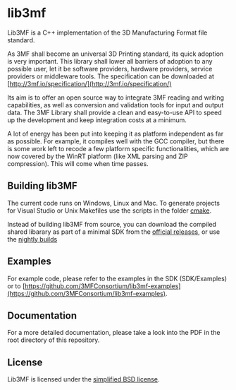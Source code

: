 # lib3mf
Lib3MF is a C++ implementation of the 3D Manufacturing Format file standard.

As 3MF shall become an universal 3D Printing standard, its quick adoption is very important. 
This library shall lower all barriers of adoption to any possible user, let it be software 
providers, hardware providers, service providers or middleware tools.
The specification can be downloaded at
[http://3mf.io/specification/](http://3mf.io/specification/)

Its aim is to offer an open source way to integrate 3MF reading and writing capabilities, as well 
as conversion and validation tools for input and output data. The 3MF Library shall provide a 
clean and easy-to-use API to speed up the development and keep integration costs at a minimum.

A lot of energy has been put into keeping it as platform independent as far as possible. For
example, it compiles well with the GCC compiler, but there is some work left to recode a few
platform specific functionalities, which are now covered by the WinRT platform (like XML parsing
and ZIP compression). This will come when time passes.

## Building lib3MF
The current code runs on Windows, Linux and Mac. To generate projects for Visual Studio or Unix
Makefiles use the scripts in the folder [cmake](cmake).

Instead of building lib3MF from source, you can download the compiled shared libarary as part of a minimal SDK from the [official releases](https://github.com/3MFConsortium/lib3mf/releases),
or use the [nightly builds](https://github.com/3MFConsortium/lib3mf-binaries)

## Examples 
For example code, please refer to the examples in the SDK (SDK/Examples) or to
[https://github.com/3MFConsortium/lib3mf-examples](https://github.com/3MFConsortium/lib3mf-examples).

## Documentation
For a more detailed documentation, please take a look into the PDF in the root directory
of this repository.

## License
Lib3MF is licensed under the [simplified BSD license](LICENSE).
